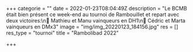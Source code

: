 +++
categorie = ""
date = 2022-01-23T08:04:49Z
description = "Le BCMB était bien présent ce week-end au tournoi de Rambouillet et repart avec deux victoires:\n🥇 Mathieu et Manu vainqueurs en DH1\n🥇 Cédric et Marta vainqueurs en DMx3"
image = "img/img_20220123_184156.jpg"
res = []
res_type = "tournoi"
title = "Rambolibad 2022"

+++
